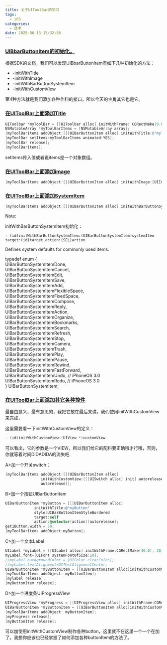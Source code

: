 ```yaml
---
title: 关于UIToolBar的学习
tags:
  - iOS
categories:
  - 技术
date: 2025-06-13 15:32:56
---
```


### [UIBbarButtonItem的初始化。](#1)

根据SDK的文档，我们可以发现UIBbarButtonItem有如下几种初始化的方法：  
  
- -initWithTitle  
- -initWithImage  
- -initWithBarButtonSystemItem  
- -initWithCustomView  
  
第4种方法就是我们添加各种作料的接口，所以今天的主角其它也是它。

### [在UIToolBar上面添加Title](#2)

```objectivec
UIToolbar *myToolBar = [[UIToolbar alloc] initWithFrame: CGRectMake(0.0f, 0.0f, 320.0f, 44.0f)];
NSMutableArray *myToolBarItems = [NSMutableArray array];
[myToolBarItems addObject:[[[UIBarButtonItem alloc] initWithTitle:@"myTile" style:UIBarButtonItemStylePlain target:self action:@selector(action)] autorelease]];
[myToolBar setItems:myToolBarItems animated:YES];
[myToolBar release];
[myToolBarItems];
```

setItems传入值或者说items是一个对象数组。

### [在UIToolBar上面添加image](#3)

```objectivec
[myToolBarItems addObject:[[[UIBarButtonItem alloc] initWithImage:[UIImage imageNamed:@"myImage.png"] style:UIBarButtonItemStylePlain target:self action:@selector(action)]];
```

### [在UIToolBar上面添加SystemItem](#4)

```objectivec
[myToolBarItems addObject:[[[UIBarButtonItem alloc] initWithBarButtonSystemItem:UIBarButtonSystemItemPlay target:self action:@selector(action)] autorelease]];
```

Note:  
  
initWithBarButtonSystemItem初始化：  
  
`- (id)initWithBarButtonSystemItem:(UIBarButtonSystemItem)systemItem target:(id)target action:(SEL)action`  
  
Defines system defaults for commonly used items.  
  
typedef enum {   
  UIBarButtonSystemItemDone,   
  UIBarButtonSystemItemCancel,   
  UIBarButtonSystemItemEdit,   
  UIBarButtonSystemItemSave,   
  UIBarButtonSystemItemAdd,   
  UIBarButtonSystemItemFlexibleSpace,   
  UIBarButtonSystemItemFixedSpace,   
  UIBarButtonSystemItemCompose,   
  UIBarButtonSystemItemReply,   
  UIBarButtonSystemItemAction,   
  UIBarButtonSystemItemOrganize,   
  UIBarButtonSystemItemBookmarks,   
  UIBarButtonSystemItemSearch,   
  UIBarButtonSystemItemRefresh,   
  UIBarButtonSystemItemStop,   
  UIBarButtonSystemItemCamera,   
  UIBarButtonSystemItemTrash,   
  UIBarButtonSystemItemPlay,   
  UIBarButtonSystemItemPause,   
  UIBarButtonSystemItemRewind,   
  UIBarButtonSystemItemFastForward,   
  UIBarButtonSystemItemUndo,    // iPhoneOS 3.0   
  UIBarButtonSystemItemRedo,    // iPhoneOS 3.0   
} UIBarButtonSystemItem;

### [在UIToolBar上面添加其它各种控件](#5)

最自由意义，最有意思的，我把它放在最后来讲。我们使用initWithCustomView来完成，

这里需要看一下initWithCustomView的定义：

```objectivec
- (id)initWithCustomView:(UIView *)customView
```

可以看出，它的参数是一个VIEW，所以我们给它的配料要正确哦才行哦，否则，你就等着时间DIDADIDA的流失吧.  
  
A>加一个开关switch：

```objectivec
[myToolBarItems addObject:[[[UIBarButtonItem alloc]   
                initWithCustomView:[[[UISwitch alloc] init] autorelease]]  
                autorelease]];
```

B>加一个按钮UIBarButtonItem

```objectivec
UIBarButtonItem *myButton = [[[UIBarButtonItem alloc]  
             initWithTitle:@"myButton"  
             style:UIBarButtonItemStyleBordered  
             target:self   
             action:@selector(action)]autorelease];  
get1Button.width = 50;  
[myToolBarItems addObject:myButton];
```

C>加一个文本Label

```objectivec
UILabel *myLabel = [[UILabel alloc] initWithFrame:CGRectMake(40.0f, 20.0f, 45.0f, 10.0f)];  
myLabel.font=[UIFont systemFontOfSize:10];  
//myLabel.backgroundColor = [UIColor clearColor];  
//myLabel.textAlignment=UITextAlignmentCenter;  
UIBarButtonItem *myButtonItem = [[UIBarButtonItem alloc]initWithCustomView:myLabel];  
[myToolBarItems addObject: myButtonItem];     
[mylabel release];  
[myButtonItem release];
```

D>加一个进度条UIProgressView

```objectivec
UIProgressView *myProgress = [[UIProgressView alloc] initWithFrame:CGRectMake(65.0f, 20.0f, 90.0f, 10.0f)];  
UIBarButtonItem *myButtonItem = [[UIBarButtonItem alloc]initWithCustomView:myProgress];  
[myToolBarItems addObject: myButtonItem];  
[myProgress release];                                             
[myButtonItem release];
```

可以加使用initWithCustomView制作各种button，这里就不在这里一个一个在加了。我想你应该也已经掌握了如何添加各种buttonItem的方法了。
